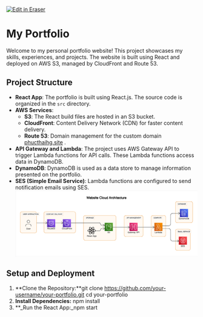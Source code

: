 <p><a target="_blank" href="https://app.eraser.io/workspace/jo5AabYwugeAJSGEg2Xr" id="edit-in-eraser-github-link"><img alt="Edit in Eraser" src="https://firebasestorage.googleapis.com/v0/b/second-petal-295822.appspot.com/o/images%2Fgithub%2FOpen%20in%20Eraser.svg?alt=media&amp;token=968381c8-a7e7-472a-8ed6-4a6626da5501"></a></p>

# My Portfolio
Welcome to my personal portfolio website! This project showcases my skills, experiences, and projects. The website is built using React and deployed on AWS S3, managed by CloudFront and Route 53.

## Project Structure
- **React App**: The portfolio is built using React.js. The source code is organized in the `src`  directory.
- **AWS Services**:
    - **S3**: The React build files are hosted in an S3 bucket.
    - **CloudFront**: Content Delivery Network (CDN) for faster content delivery.
    - **Route 53**: Domain management for the custom domain [﻿phucthaihg.site](https://phucthaihg.site/) .
- **API Gateway and Lambda**: The project uses AWS Gateway API to trigger Lambda functions for API calls. These Lambda functions access data in DynamoDB.
- **DynamoDB**: DynamoDB is used as a data store to manage information presented on the portfolio.
- **SES (Simple Email Service)**: Lambda functions are configured to send notification emails using SES.
![Website Cloud Architecture](/.eraser/jo5AabYwugeAJSGEg2Xr___ZyuCQ5RWGzOcvH70Y8Aipy4YHP62___---figure---EcJEzPabyVHbEjoxq5eOU---figure---CAaStYMHxUIvTF2s2SywKw.png "Website Cloud Architecture")

## Setup and Deployment
1. **Clone the Repository:**git clone https://github.com/your-username/your-portfolio.git
cd your-portfolio
2. **Install Dependencies:** npm install
3. **_Run the React App:_npm start



<!--- Eraser file: https://app.eraser.io/workspace/jo5AabYwugeAJSGEg2Xr --->